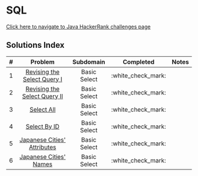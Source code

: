 # SQL

[Click here to navigate to Java HackerRank challenges page](https://www.hackerrank.com/domains/sql)

## Solutions Index <a href="solutions-index" id="solutions-index"></a>

|  #  |                                                             Problem                                                            |   Subdomain  |       Completed      | Notes |
| :-: | :----------------------------------------------------------------------------------------------------------------------------: | :----------: | :------------------: | :---: |
|  1  |  [Revising the Select Query I](https://andremarinho.gitbook.io/cpc/other-problems/hackerrank/sql/revising-the-select-query-i)  | Basic Select | :white\_check\_mark: |       |
|  2  | [Revising the Select Query II](https://andremarinho.gitbook.io/cpc/other-problems/hackerrank/sql/revising-the-select-query-ii) | Basic Select | :white\_check\_mark: |       |
|  3  |                   [Select All](https://andremarinho.gitbook.io/cpc/other-problems/hackerrank/sql/select-all)                   | Basic Select | :white\_check\_mark: |       |
|  4  |                 [Select By ID](https://andremarinho.gitbook.io/cpc/other-problems/hackerrank/sql/select-by-id)                 | Basic Select | :white\_check\_mark: |       |
|  5  |   [Japanese Cities' Attributes](https://andremarinho.gitbook.io/cpc/other-problems/hackerrank/sql/japanese-cities-attributes)  | Basic Select | :white\_check\_mark: |       |
|  6  |        [Japanese Cities' Names](https://andremarinho.gitbook.io/cpc/other-problems/hackerrank/sql/japanese-cities-names)       | Basic Select | :white\_check\_mark: |       |

